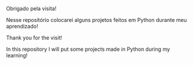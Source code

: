 Obrigado pela visita!

Nesse repositório colocarei alguns projetos feitos em Python durante meu aprendizado!


Thank you for the visit!

In this repository I will put some projects made in Python during my learning!

